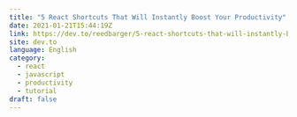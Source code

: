 ```yaml
---
title: "5 React Shortcuts That Will Instantly Boost Your Productivity"
date: 2021-01-21T15:44:19Z
link: https://dev.to/reedbarger/5-react-shortcuts-that-will-instantly-boost-your-productivity-4pn?utm_medium=RSS&utm_source=news.12bit.vn
site: dev.to
language: English
category:
  - react
  - javascript
  - productivity
  - tutorial
draft: false
---
```

